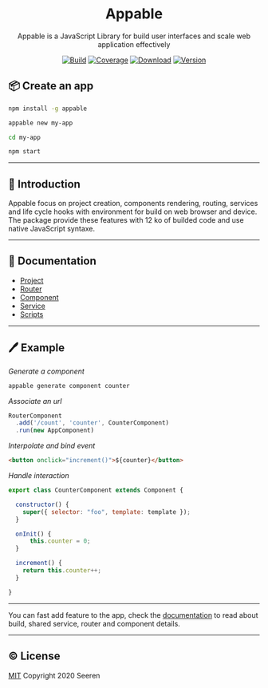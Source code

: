 <h1 align="center">Appable</h2>

<p align="center">
Appable is a JavaScript Library for build user interfaces and scale web application effectively
</p>

<p align="center">
<a href="https://travis-ci.org/seeren/appable"><img src="https://travis-ci.org/seeren/appable.svg?branch=master" alt="Build"></a>
<a href="https://coveralls.io/github/seeren/appable?branch=master"><img src="https://coveralls.io/repos/github/seeren/appable/badge.svg?branch=master" alt="Coverage"></a>
<a href="https://www.npmjs.com/package/appable"><img src="https://img.shields.io/npm/dt/appable.svg" alt="Download"></a>
<a href="https://www.npmjs.com/package/appable"><img src="https://img.shields.io/npm/v/appable.svg" alt="Version"></a>
</p>

## 📦 Create an app

```bash
npm install -g appable
```

```bash
appable new my-app
```

```bash
cd my-app
```

```bash
npm start
```

___

## 📄 Introduction

Appable focus on project creation, components rendering, routing, services and life cycle hooks with environment for build on web browser and device. The package provide these features with 12 ko of builded code and use native JavaScript syntaxe.

___

## 📘 Documentation

*    [Project](https://github.com/seeren/appable/wiki/📦-Creation)
*    [Router](https://github.com/seeren/appable/wiki/🚦-Router-usage)
*    [Component](https://github.com/seeren/appable/wiki/🍰-Component-creation)
*    [Service](https://github.com/seeren/appable/wiki/💫-Service-creation)
*    [Scripts](https://github.com/seeren/appable/wiki/📜-Scripts)

___

## 🖊️ Example

*Generate a component*

```bash
appable generate component counter
```

*Associate an url*

```js
RouterComponent
  .add('/count', 'counter', CounterComponent)
  .run(new AppComponent)
```

*Interpolate and bind event*

```html
<button onclick="increment()">${counter}</button>
```

*Handle interaction*

```js
export class CounterComponent extends Component {

  constructor() {
    super({ selector: "foo", template: template });
  }

  onInit() {
      this.counter = 0;
  }

  increment() {
    return this.counter++;
  }

}
```

___

You can fast add feature to the app, check the [documentation](https://github.com/seeren/appable/wiki) to read about build, shared service, router and component details.

___

## ©️ License

[MIT](LICENSE) Copyright 2020 Seeren